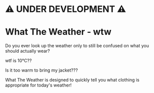 # ⚠️ UNDER DEVELOPMENT ⚠️
# What The Weather - wtw
Do you ever look up the weather only to still be confused on what you should actually wear? 

wtf is 10°C?? 

Is it too warm to bring my jacket???

What The Weather is designed to quickly tell you what clothing is appropriate for today's weather!

